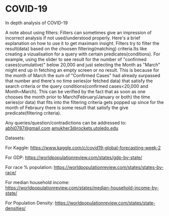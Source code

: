 # COVID-19
In depth analysis of COVID-19

A note about using filters: 
Filters can sometimes give an impression of incorrect analysis if not used/understood properly. Here's a brief explanation on how to use it to get maximam insight. 
Filters try to filter the result(data) based on the choosen filtering(matching) criteria.Its like creating a vizualisation for a query with certain predicates(conditions). For example, using the slider to see result for the number of "confirmed cases(cumulative)" below 20,000 and just selecting the Month as "March" might end up in fetching an empty screen or no result. This is because for the month of March the sum of "Confirmed Cases" had already surpassed that number and there's no time series(or fetched data) that satisfy the search criteria or the query conditions(confirmed cases<20,000 and Month=March). This can be verified by the fact that as soon as one chooses the month prior to March(February/January or both) the time series(or data) that fits into the filtering criteria gets popped up since for the month of Febraury there is some result that satisfy the give predicate(filtering criteria).  

Any queries/question/contradictions can be addressed to: abhi0787@gmail.com
                                                         amukher3@rockets.utoledo.edu

Datasets: 

For Kaggle:
https://www.kaggle.com/c/covid19-global-forecasting-week-2 

For GDP:
https://worldpopulationreview.com/states/gdp-by-state/

For race % population: 
https://worldpopulationreview.com/states/states-by-race/

For median household income: 
https://worldpopulationreview.com/states/median-household-income-by-state/

For Population Density: 
https://worldpopulationreview.com/states/state-densities/

